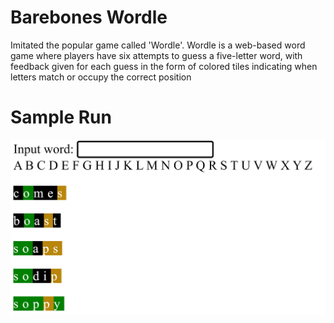 # Barebones Wordle

Imitated the popular game called 'Wordle'. Wordle is a web-based word game where players have six attempts to guess a five-letter word, with feedback given for each guess in the form of colored tiles indicating when letters match or occupy the correct position  

# Sample Run

<p align = "center">
    <img src="screenshot/wordle.png" alt="wordle">
</p>
